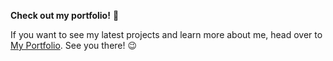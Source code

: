 **Check out my portfolio!** 🌟

If you want to see my latest projects and learn more about me, head over to <a href="https://shohanislamjoy.github.io/Portfolio/" target="_blank">My Portfolio</a>. See you there! 😉

